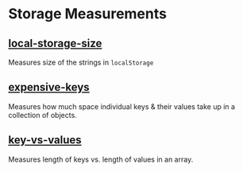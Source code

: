 # Storage Measurements

## [local-storage-size](local-storage-size)

Measures size of the strings in `localStorage`

## [expensive-keys](expensive-keys)

Measures how much space individual keys & their values take up in a collection of objects.

## [key-vs-values](key-vs-values)

Measures length of keys vs. length of values in an array.